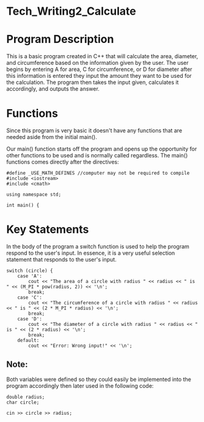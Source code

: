 # Tech_Writing2_Calculate
Program Description
===========================
This is a basic program created in C++ that will calculate the area, diameter, and circumference based on the information given by the user. The user begins by entering A for area, C for circumference, or D for diameter after this information is entered they input the amount they want to be used for the calculation. 
The program then takes the input given, calculates it accordingly, and outputs the answer.

Functions
===========================
Since this program is very basic it doesn't have any functions that are needed aside from the initial main().

Our main() function starts off the program and opens up the opportunity for other functions to be used and is normally called regardless. The main() functions comes directly after the directives:

```
#define _USE_MATH_DEFINES //computer may not be required to compile
#include <iostream>
#include <cmath>

using namespace std;

int main() { 
```

Key Statements
==================================
In the body of the program a switch function is used to help the program respond to the user's input. In essence, it is a very useful selection statement that responds to the user's input.

```
switch (circle) {
	case 'A':
		cout << "The area of a circle with radius " << radius << " is " << (M_PI * pow(radius, 2)) << '\n';
		break;
	case 'C':
		cout << "The circumference of a circle with radius " << radius << " is " << (2 * M_PI * radius) << '\n';
		break;
	case 'D':
		cout << "The diameter of a circle with radius " << radius << " is " << (2 * radius) << '\n';
		break;
	default:
		cout << "Error: Wrong input!" << '\n';
```

Note:
-----------
Both variables were defined so they could easily be implemented into the program accordingly then later used in the following code:

```
double radius;
char circle;

cin >> circle >> radius;
```
